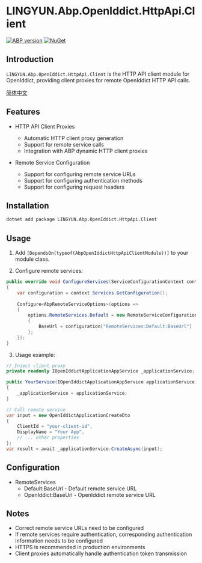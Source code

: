 # LINGYUN.Abp.OpenIddict.HttpApi.Client

[![ABP version](https://img.shields.io/badge/dynamic/xml?style=flat-square&color=yellow&label=abp&query=%2F%2FProject%2FPropertyGroup%2FAbpVersion&url=https%3A%2F%2Fraw.githubusercontent.com%2Fcolinin%2Fabp-next-admin%2Fmaster%2Faspnet-core%2Fmodules%2FopenIddict%2FLINGYUN.Abp.OpenIddict.HttpApi.Client%2FLINGYUN.Abp.OpenIddict.HttpApi.Client.csproj)](https://abp.io)
[![NuGet](https://img.shields.io/nuget/v/LINGYUN.Abp.OpenIddict.HttpApi.Client.svg?style=flat-square)](https://www.nuget.org/packages/LINGYUN.Abp.OpenIddict.HttpApi.Client)

## Introduction

`LINGYUN.Abp.OpenIddict.HttpApi.Client` is the HTTP API client module for OpenIddict, providing client proxies for remote OpenIddict HTTP API calls.

[简体中文](./README.md)

## Features

* HTTP API Client Proxies
  * Automatic HTTP client proxy generation
  * Support for remote service calls
  * Integration with ABP dynamic HTTP client proxies

* Remote Service Configuration
  * Support for configuring remote service URLs
  * Support for configuring authentication methods
  * Support for configuring request headers

## Installation

```bash
dotnet add package LINGYUN.Abp.OpenIddict.HttpApi.Client
```

## Usage

1. Add `[DependsOn(typeof(AbpOpenIddictHttpApiClientModule))]` to your module class.

2. Configure remote services:

```csharp
public override void ConfigureServices(ServiceConfigurationContext context)
{
    var configuration = context.Services.GetConfiguration();
    
    Configure<AbpRemoteServiceOptions>(options =>
    {
        options.RemoteServices.Default = new RemoteServiceConfiguration
        {
            BaseUrl = configuration["RemoteServices:Default:BaseUrl"]
        };
    });
}
```

3. Usage example:

```csharp
// Inject client proxy
private readonly IOpenIddictApplicationAppService _applicationService;

public YourService(IOpenIddictApplicationAppService applicationService)
{
    _applicationService = applicationService;
}

// Call remote service
var input = new OpenIddictApplicationCreateDto
{
    ClientId = "your-client-id",
    DisplayName = "Your App",
    // ... other properties
};
var result = await _applicationService.CreateAsync(input);
```

## Configuration

* RemoteServices
  * Default:BaseUrl - Default remote service URL
  * OpenIddict:BaseUrl - OpenIddict remote service URL

## Notes

* Correct remote service URLs need to be configured
* If remote services require authentication, corresponding authentication information needs to be configured
* HTTPS is recommended in production environments
* Client proxies automatically handle authentication token transmission
